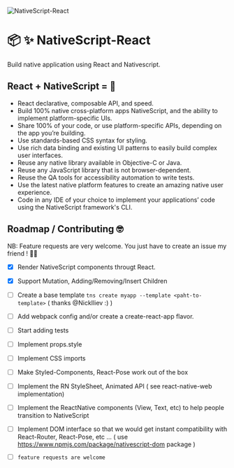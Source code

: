 ![NativeScript-React](https://raw.githubusercontent.com/iliasbhal/nativescript-react/master/head-img.png)

# :package: :sparkles: NativeScript-React

Build native application using React and Nativescript.

## React + NativeScript = :muscle:

* React declarative, composable API, and speed.
* Build 100% native cross-platform apps NativeScript, and the ability to implement platform-specific UIs.
* Share 100% of your code, or use platform-specific APIs, depending on the app you’re building.
* Use standards-based CSS syntax for styling.
* Use rich data binding and existing UI patterns to easily build complex user interfaces.
* Reuse any native library available in Objective-C or Java.
* Reuse any JavaScript library that is not browser-dependent.
* Reuse the QA tools for accessibility automation to write tests.
* Use the latest native platform features to create an amazing native user experience.
* Code in any IDE of your choice to implement your applications’ code using the NativeScript framework's CLI.

## Roadmap / Contributing :nerd_face:

NB: Feature requests are very welcome. You just have to create an issue my friend ! 🍻🍻 

- [x] Render NativeScript components througt React.
- [x] Support Mutation, Adding/Removing/Insert Children
- [ ] Create a base template `tns create myapp --template <paht-to-template>` ( thanks @NickIliev :) )
- [ ] Add webpack config and/or create a create-react-app flavor.
- [ ] Start adding tests
- [ ] Implement props.style
- [ ] Implement CSS imports
- [ ] Make Styled-Components, React-Pose work out of the box
- [ ] Implement the RN StyleSheet, Animated API ( see react-native-web implementation)
- [ ] Implement the ReactNative components (View, Text, etc) to help people transition to NativeScript
- [ ] Implement DOM interface so that we would get instant compatibility with React-Router, React-Pose, etc ...
      ( use https://www.npmjs.com/package/nativescript-dom package )
- [ ] `feature requests are welcome`
 
